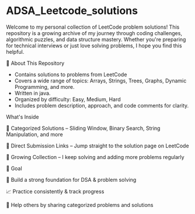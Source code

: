# ADSA_Leetcode_solutions
Welcome to my personal collection of LeetCode problem solutions! This repository is a growing archive of my journey through coding challenges, algorithmic puzzles, and data structure mastery. Whether you're preparing for technical interviews or just love solving problems, I hope you find this helpful.


📌 About This Repository
-  Contains solutions to problems from LeetCode 
-  Covers a wide range of topics: Arrays, Strings, Trees, Graphs, Dynamic Programming, and more.
-  Written in java. 
-  Organized by difficulty: Easy, Medium, Hard
-  Includes problem description, approach, and code comments for clarity.


What's Inside

📌 Categorized Solutions – Sliding Window, Binary Search, String Manipulation, and more

🔗 Direct Submission Links – Jump straight to the solution page on LeetCode

🧠 Growing Collection – I keep solving and adding more problems regularly


🎯 Goal

🚀 Build a strong foundation for DSA & problem solving

📈 Practice consistently & track progress

🤝 Help others by sharing categorized problems and solutions


  
  








